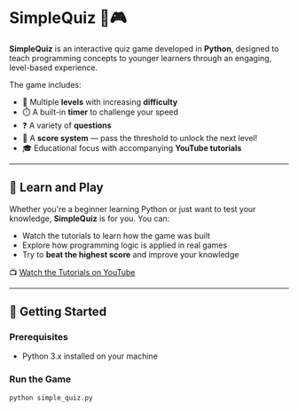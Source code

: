 # SimpleQuiz 🧠🎮

**SimpleQuiz** is an interactive quiz game developed in **Python**, designed to teach programming concepts to younger learners through an engaging, level-based experience.

The game includes:
- 🏁 Multiple **levels** with increasing **difficulty**
- ⏱️ A built-in **timer** to challenge your speed
- ❓ A variety of **questions**
- 🎯 A **score system** — pass the threshold to unlock the next level!
- 🎓 Educational focus with accompanying **YouTube tutorials**

---

## 🎥 Learn and Play

Whether you're a beginner learning Python or just want to test your knowledge, **SimpleQuiz** is for you. You can:
- Watch the tutorials to learn how the game was built
- Explore how programming logic is applied in real games
- Try to **beat the highest score** and improve your knowledge

📺 [Watch the Tutorials on YouTube](https://www.youtube.com/watch?v=zUa9x-9265s&list=PLtlxBHPLCIL-aBxPpKNPT5f83an6gnYXC) 

---

## 🚀 Getting Started

### Prerequisites
- Python 3.x installed on your machine

### Run the Game
```bash
python simple_quiz.py
